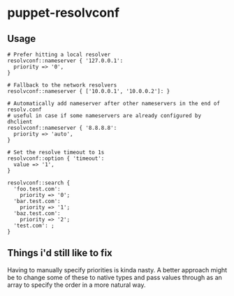 # puppet-resolvconf

## Usage

```puppet
# Prefer hitting a local resolver
resolvconf::nameserver { '127.0.0.1':
  priority => '0',
}

# Fallback to the network resolvers
resolvconf::nameserver { ['10.0.0.1', '10.0.0.2']: }

# Automatically add nameserver after other nameservers in the end of resolv.conf
# useful in case if some nameservers are already configured by dhclient
resolvconf::nameserver { '8.8.8.8':
  priority => 'auto',
}

# Set the resolve timeout to 1s
resolvconf::option { 'timeout':
  value => '1',
}

resolvconf::search {
  'foo.test.com':
    priority => '0';
  'bar.test.com':
    priority => '1';
  'baz.test.com':
    priority => '2';
  'test.com': ;
}
```

## Things i'd still like to fix

Having to manually specify priorities is kinda nasty.  A better approach might
be to change some of these to native types and pass values through as an array
to specify the order in a more natural way.
